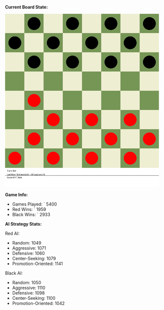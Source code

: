 
**Current Board State:**  
<!-- START_GIF -->
![Checkers Game](./checkers_game.gif)
<!-- END_GIF -->

**Game Info:**  
- Games Played: `<!-- GAMES_PLAYED --> 5400
- Red Wins: `<!-- RED_WINS --> 1959
- Black Wins: `<!-- BLACK_WINS --> 2933

<!-- AI_STATS -->
**AI Strategy Stats:**

Red AI:
- Random: 1049
- Aggressive: 1071
- Defensive: 1060
- Center-Seeking: 1079
- Promotion-Oriented: 1141

Black AI:
- Random: 1050
- Aggressive: 1110
- Defensive: 1098
- Center-Seeking: 1100
- Promotion-Oriented: 1042

